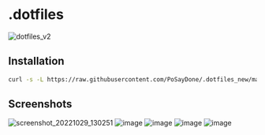 # .dotfiles
![dotfiles_v2](https://user-images.githubusercontent.com/29358657/164911753-58d37470-6ae5-4bc8-b492-52f0ecda795a.png)

## Installation
```bash
curl -s -L https://raw.githubusercontent.com/PoSayDone/.dotfiles_new/main/install.sh | bash
```

## Screenshots
![screenshot_20221029_130251](https://user-images.githubusercontent.com/29358657/198820941-9cac91a5-fc51-4cf9-a9bd-498c471a78d6.png)
![image](https://user-images.githubusercontent.com/29358657/198821042-5e4e0a00-9710-4293-baf1-064b99590766.png)
![image](https://user-images.githubusercontent.com/29358657/198821165-60cc8b75-d566-4a56-9994-c02d7abb867b.png)
![image](https://user-images.githubusercontent.com/29358657/198821069-549f6bd7-8e2e-466c-a6f6-29bc4ca264f4.png)
![image](https://user-images.githubusercontent.com/29358657/198821304-4b787d81-b985-427a-a584-b98321e6c77b.png)
